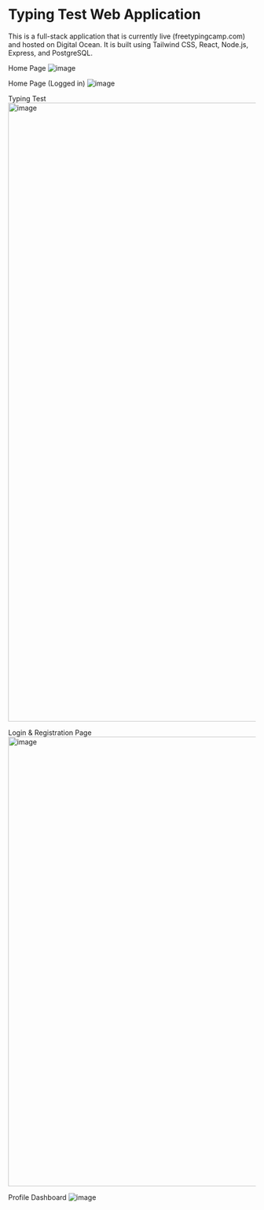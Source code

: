 # Typing Test Web Application

This is a full-stack application that is currently live (freetypingcamp.com) and hosted on Digital Ocean. It is built using Tailwind CSS, React, Node.js, Express, and PostgreSQL.

Home Page
![image](https://github.com/suhas-sunder/typing-test-app/assets/77464593/6bf27b86-4bf5-4f4a-a3e5-b4afd396c5d0)

Home Page (Logged in)
![image](https://github.com/suhas-sunder/typing-test-app/assets/77464593/a6d1a5e4-e824-4b37-aa25-ca705d7df098)


Typing Test
<img width="1261" alt="image" src="https://github.com/suhas-sunder/typing-test-app/assets/77464593/9bd9c27f-901a-4340-80f8-4beea887dd1e">

Login & Registration Page
<img width="916" alt="image" src="https://github.com/suhas-sunder/typing-test-app/assets/77464593/e062715a-341e-45cb-9940-ed976d7da5bd">

Profile Dashboard 
![image](https://github.com/suhas-sunder/typing-test-app/assets/77464593/fe25a7e0-3010-4967-adf1-6e51a9edc73e)
